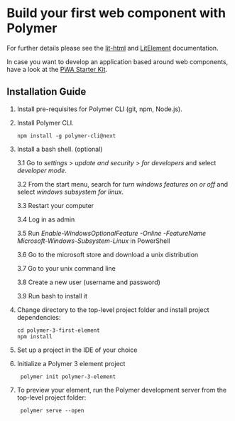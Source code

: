 # Build your first web component with Polymer

For further details please see the [lit-html](https://lit-html.polymer-project.org/) and 
[LitElement](https://lit-element.polymer-project.org/) documentation.

In case you want to develop an application based around web components, have a look at the 
[PWA Starter Kit](https://pwa-starter-kit.polymer-project.org/).

## Installation Guide

1.  Install pre-requisites for Polymer CLI (git, npm, Node.js). 

2.  Install Polymer CLI.

        npm install -g polymer-cli@next

3. Install a bash shell. (optional)

    3.1 Go to _settings_ > _update and security_ > _for developers_ and select _developer mode_.
    
    3.2 From the start menu, search for _turn windows features on or off_ and select _windows subsystem for linux_.
    
    3.3 Restart your computer
    
    3.4 Log in as admin
    
    3.5 Run _Enable-WindowsOptionalFeature -Online -FeatureName Microsoft-Windows-Subsystem-Linux_ in PowerShell
    
    3.6 Go to the microsoft store and download a unix distribution
    
    3.7 Go to your unix command line
    
    3.8 Create a new user (username and password)
    
    3.9 Run bash to install it

3.  Change directory to the top-level project folder and install project dependencies:

        cd polymer-3-first-element
        npm install
   
4. Set up a project in the IDE of your choice

5. Initialize a Polymer 3 element project

        polymer init polymer-3-element 
        
5. To preview your element, run the Polymer development server from the top-level project folder:

        polymer serve --open
